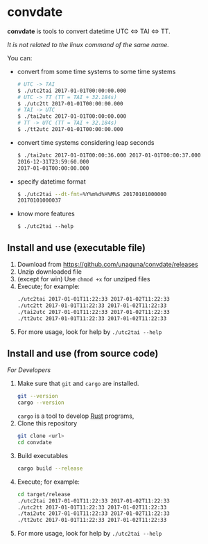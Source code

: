 # convdate

**convdate** is tools to convert datetime UTC <=> TAI <=> TT.

*It is not related to the linux command of the same name.*


You can:
- convert from some time systems to some time systems
    ```bash
    # UTC -> TAI
    $ ./utc2tai 2017-01-01T00:00:00.000
    # UTC -> TT (TT = TAI + 32.184s)
    $ ./utc2tt 2017-01-01T00:00:00.000
    # TAI -> UTC
    $ ./tai2utc 2017-01-01T00:00:00.000
    # TT -> UTC (TT = TAI + 32.184s)
    $ ./tt2utc 2017-01-01T00:00:00.000
    ```
- convert time systems considering leap seconds
    ```bash
    $ ./tai2utc 2017-01-01T00:00:36.000 2017-01-01T00:00:37.000
    2016-12-31T23:59:60.000
    2017-01-01T00:00:00.000
    ```
- specify datetime format
    ```bash
    $ ./utc2tai --dt-fmt=%Y%m%d%H%M%S 20170101000000
    20170101000037
    ```
- know more features
    ```
    $ ./utc2tai --help
    ```


Install and use (executable file)
---------------------------------

1. Download from https://github.com/unaguna/convdate/releases
1. Unzip downloaded file
1. (except for win) Use `chmod +x` for unziped files
1. Execute; for example:
    ```bash
    ./utc2tai 2017-01-01T11:22:33 2017-01-02T11:22:33
    ./utc2tt 2017-01-01T11:22:33 2017-01-02T11:22:33
    ./tai2utc 2017-01-01T11:22:33 2017-01-02T11:22:33
    ./tt2utc 2017-01-01T11:22:33 2017-01-02T11:22:33
    ```
1. For more usage, look for help by ``./utc2tai --help``


Install and use (from source code)
----------------------------------
*For Developers*

1. Make sure that `git` and `cargo` are installed.
    ```bash
    git --version
    cargo --version
    ```
    `cargo` is a tool to develop [Rust](https://www.rust-lang.org) programs,
1. Clone this repository
    ```bash
    git clone <url>
    cd convdate
    ```
1. Build executables
    ```bash
    cargo build --release
    ```
1. Execute; for example:
    ```bash
    cd target/release
    ./utc2tai 2017-01-01T11:22:33 2017-01-02T11:22:33
    ./utc2tt 2017-01-01T11:22:33 2017-01-02T11:22:33
    ./tai2utc 2017-01-01T11:22:33 2017-01-02T11:22:33
    ./tt2utc 2017-01-01T11:22:33 2017-01-02T11:22:33
    ```
1. For more usage, look for help by ``./utc2tai --help``
